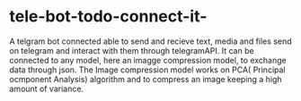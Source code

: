 # tele-bot-todo-connect-it-
A telgram bot connected able to send and recieve text, media and files send on telegram and interact with them through telegramAPI.
It can be connected to any model, here an imagge compression model, to exchange data through json. 
The Image compression model works on PCA( Principal ocmponent Analysis) algorithm and to compress an image keeping a high amount of variance.
